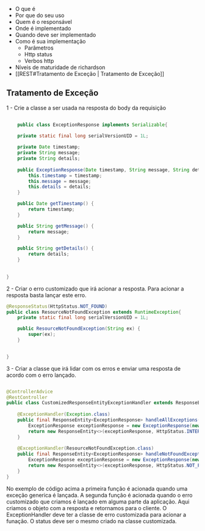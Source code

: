  - O que é
 - Por que do seu uso
 - Quem é o responsável
 - Onde é implementado
 - Quando deve ser implementado
 - Como é sua implementação
	 - Parâmetros
	 - Http status
	 - Verbos http
 - Níveis de maturidade de richardson
 - [[REST#Tratamento de Exceção | Tratamento de Exceção]]

## Tratamento de Exceção

1 - Crie a classe a ser usada na resposta do body da requisição

```java
	
	public class ExceptionResponse implements Serializable{

	private static final long serialVersionUID = 1L;
	
	private Date timestamp;
	private String message;
	private String details;
	
	public ExceptionResponse(Date timestamp, String message, String details) {
		this.timestamp = timestamp;
		this.message = message;
		this.details = details;
	}

	public Date getTimestamp() {
		return timestamp;
	}

	public String getMessage() {
		return message;
	}

	public String getDetails() {
		return details;
	}
	
	
}

```

2 - Criar o erro customizado que irá acionar a resposta. Para acionar a resposta basta lançar este erro.

```java
@ResponseStatus(HttpStatus.NOT_FOUND)
public class ResourceNotFoundException extends RuntimeException{
	private static final long serialVersionUID = 1L;

	public ResourceNotFoundException(String ex) {
		super(ex);
	}

	
}
```

3 - Criar a classe que irá lidar com os erros e enviar uma resposta de acordo com o erro lançado.

```java

@ControllerAdvice
@RestController
public class CustomizedResponseEntityExceptionHandler extends ResponseEntityExceptionHandler{
	
	@ExceptionHandler(Exception.class)
	public final ResponseEntity<ExceptionResponse> handleAllExceptions(Exception ex, WebRequest request){
		ExceptionResponse exceptionResponse = new ExceptionResponse(new Date(), ex.getMessage(), request.getDescription(false));
		return new ResponseEntity<>(exceptionResponse, HttpStatus.INTERNAL_SERVER_ERROR);
	}
	
	@ExceptionHandler(ResourceNotFoundException.class)
	public final ResponseEntity<ExceptionResponse> handleNotFoundExceptions(Exception ex, WebRequest request){
		ExceptionResponse exceptionResponse = new ExceptionResponse(new Date(), ex.getMessage(), request.getDescription(false));
		return new ResponseEntity<>(exceptionResponse, HttpStatus.NOT_FOUND);
	}
}
```

No exemplo de código acima a primeira função é acionada quando uma exceção generica é lançada. A segunda função é acionada quando o erro customizado que criamos é lançado em alguma parte da aplicação. Aqui criamos o objeto com a resposta e retornamos para o cliente.
O ExceptionHandler deve ter a classe de erro customizada para acionar a funação. O status deve ser o mesmo criado na classe customizada.